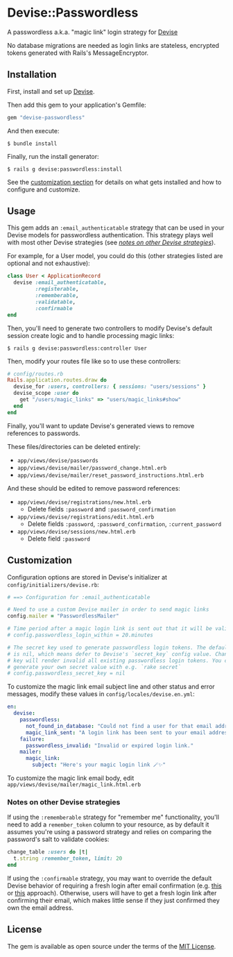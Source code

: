 # Devise::Passwordless

A passwordless a.k.a. "magic link" login strategy for [Devise][]

No database migrations are needed as login links are stateless, encrypted tokens generated with Rails's MessageEncryptor.

## Installation

First, install and set up [Devise][].

Then add this gem to your application's Gemfile:

```ruby
gem "devise-passwordless"
```

And then execute:

```
$ bundle install
```

Finally, run the install generator:

```
$ rails g devise:passwordless:install
```

See the [customization section](#customization) for details on what gets installed and how to configure and customize.

## Usage

This gem adds an `:email_authenticatable` strategy that can be used in your Devise models for passwordless authentication. This strategy plays well with most other Devise strategies (see [*notes on other Devise strategies*](#notes-on-other-devise-strategies)).

For example, for a User model, you could do this (other strategies listed are optional and not exhaustive):

```ruby
class User < ApplicationRecord
  devise :email_authenticatable,
         :registerable,
         :rememberable,
         :validatable,
         :confirmable
end
```

Then, you'll need to generate two controllers to modify Devise's default session create logic and to handle processing magic links:

```
$ rails g devise:passwordless:controller User
```

Then, modify your routes file like so to use these controllers:

```ruby
# config/routes.rb
Rails.application.routes.draw do
  devise_for :users, controllers: { sessions: "users/sessions" }
  devise_scope :user do
    get "/users/magic_links" => "users/magic_links#show"
  end
end
```

Finally, you'll want to update Devise's generated views to remove references to passwords.

These files/directories can be deleted entirely:

* `app/views/devise/passwords`
* `app/views/devise/mailer/password_change.html.erb`
* `app/views/devise/mailer/reset_password_instructions.html.erb`

And these should be edited to remove password references:

* `app/views/devise/registrations/new.html.erb`
  * Delete fields `:password` and `:password_confirmation`
* `app/views/devise/registrations/edit.html.erb`
  * Delete fields `:password`, `:password_confirmation`, `:current_password`
* `app/views/devise/sessions/new.html.erb`
  * Delete field `:password`

## Customization

Configuration options are stored in Devise's initializer at `config/initializers/devise.rb`:

```ruby
# ==> Configuration for :email_authenticatable

# Need to use a custom Devise mailer in order to send magic links
config.mailer = "PasswordlessMailer"

# Time period after a magic login link is sent out that it will be valid for.
# config.passwordless_login_within = 20.minutes

# The secret key used to generate passwordless login tokens. The default value
# is nil, which means defer to Devise's `secret_key` config value. Changing this
# key will render invalid all existing passwordless login tokens. You can
# generate your own secret value with e.g. `rake secret`
# config.passwordless_secret_key = nil
```

To customize the magic link email subject line and other status and error messages, modify these values in `config/locales/devise.en.yml`:

```yaml
en:
  devise:
    passwordless:
      not_found_in_database: "Could not find a user for that email address"
      magic_link_sent: "A login link has been sent to your email address. Please follow the link to log in to your account."
    failure:
      passwordless_invalid: "Invalid or expired login link."
    mailer:
      magic_link:
        subject: "Here's your magic login link 🪄✨"
```

To customize the magic link email body, edit `app/views/devise/mailer/magic_link.html.erb`

### Notes on other Devise strategies

If using the `:rememberable` strategy for "remember me" functionality, you'll need to add a `remember_token` column to your resource, as by default it assumes you're using a password strategy and relies on comparing the password's salt to validate cookies:

```ruby
change_table :users do |t|
  t.string :remember_token, limit: 20
end
```

If using the `:confirmable` strategy, you may want to override the default Devise behavior of requiring a fresh login after email confirmation (e.g. [this](https://stackoverflow.com/a/39010334/215168) or [this](https://stackoverflow.com/a/25865526/215168) approach). Otherwise, users will have to get a fresh login link after confirming their email, which makes little sense if they just confirmed they own the email address.

## License

The gem is available as open source under the terms of the [MIT License](https://opensource.org/licenses/MIT).

[Devise]: https://github.com/heartcombo/devise
